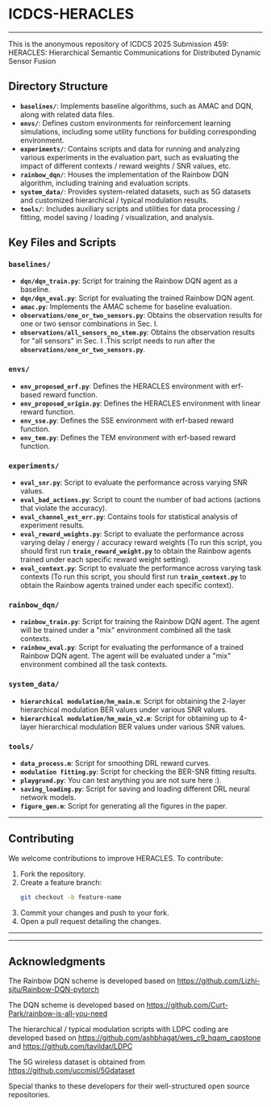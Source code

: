 # ICDCS-HERACLES
---
This is the anonymous repository of ICDCS 2025 Submission 459: HERACLES: Hierarchical Semantic Communications for Distributed Dynamic Sensor Fusion
## Directory Structure
- **`baselines/`**: Implements baseline algorithms, such as AMAC and DQN, along with related data files.
- **`envs/`**: Defines custom environments for reinforcement learning simulations, including some utility functions for building corresponding environment.
- **`experiments/`**: Contains scripts and data for running and analyzing various experiments in the evaluation part, such as evaluating the impact of different contexts / reward weights / SNR values, etc.
- **`rainbow_dqn/`**: Houses the implementation of the Rainbow DQN algorithm, including training and evaluation scripts.
- **`system_data/`**: Provides system-related datasets, such as 5G datasets and customized hierarchical / typical modulation results.
- **`tools/`**: Includes auxiliary scripts and utilities for data processing / fitting, model saving / loading / visualization, and analysis.


## Key Files and Scripts

### `baselines/`
- **`dqn/dqn_train.py`**: Script for training the Rainbow DQN agent as a baseline.
- **`dqn/dqn_eval.py`**: Script for evaluating the trained Rainbow DQN agent.
- **`amac.py`**: Implements the AMAC scheme for baseline evaluation.
- **`observations/one_or_two_sensors.py`**: Obtains the observation results for one or two sensor combinations in Sec. I. 
- **`observations/all_sensors_no_stem.py`**: Obtains the observation results for "all sensors" in Sec. I .This script needs to run after the **`observations/one_or_two_sensors.py`**.

### `envs/`
- **`env_proposed_erf.py`**: Defines the HERACLES environment with erf-based reward function.
- **`env_proposed_origin.py`**: Defines the HERACLES environment with linear reward function.
- **`env_sse.py`**: Defines the SSE environment with erf-based reward function.
- **`env_tem.py`**: Defines the TEM environment with erf-based reward function.

### `experiments/`
- **`eval_snr.py`**: Script to evaluate the performance across varying SNR values.
- **`eval_bad_actions.py`**: Script to count the number of bad actions (actions that violate the accuracy).
- **`eval_channel_est_err.py`**: Contains tools for statistical analysis of experiment results.
- **`eval_reward_weights.py`**: Script to evaluate the performance across varying delay / energy / accuracy reward weights (To run this script, you should first run **`train_reward_weight.py`** to obtain the Rainbow agents trained under each specific reward weight setting). 
- **`eval_context.py`**: Script to evaluate the performance across varying task contexts (To run this script, you should first run **`train_context.py`** to obtain the Rainbow agents trained under each specific context). 

### `rainbow_dqn/`
- **`rainbow_train.py`**: Script for training the Rainbow DQN agent. The agent will be trained under a "mix" environment combined all the task contexts. 
- **`rainbow_eval.py`**: Script for evaluating the performance of a trained Rainbow DQN agent. The agent will be evaluated under a "mix" environment combined all the task contexts. 
 

### `system_data/`
- **`hierarchical modulation/hm_main.m`**: Script for obtaining the 2-layer hierarchical modulation BER values under various SNR values.
- **`hierarchical modulation/hm_main_v2.m`**: Script for obtaining up to 4-layer hierarchical modulation BER values under various SNR values.


### `tools/`
- **`data_process.m`**: Script for smoothing DRL reward curves.
- **`modulation fitting.py`**: Script for checking the BER-SNR fitting results.
- **`playgrund.py`**: You can test anything you are not sure here :).
- **`saving_loading.py`**: Script for saving and loading different DRL neural network models.
- **`figure_gen.m`**: Script for generating all the figures in the paper.
---




## Contributing
We welcome contributions to improve HERACLES. To contribute:
1. Fork the repository.
2. Create a feature branch:
   ```bash
   git checkout -b feature-name
   ```
3. Commit your changes and push to your fork.
4. Open a pull request detailing the changes.

---


---

## Acknowledgments


The Rainbow DQN scheme is developed based on https://github.com/Lizhi-sjtu/Rainbow-DQN-pytorch

The DQN scheme is developed based on https://github.com/Curt-Park/rainbow-is-all-you-need

The hierarchical / typical modulation scripts with LDPC coding are developed based on https://github.com/ashbhagat/wes_c9_hqam_capstone
and https://github.com/tavildar/LDPC

The 5G wireless dataset is obtained from https://github.com/uccmisl/5Gdataset

Special thanks to these developers for their well-structured open source repositories.


